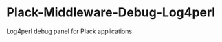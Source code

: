 Plack-Middleware-Debug-Log4perl
===============================

Log4perl debug panel for Plack applications